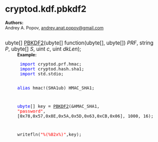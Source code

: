 <h1>cryptod.kdf.pbkdf2</h1>

<b>Authors:</b><br>
Andrey A. Popov, andrey.anat.popov@gmail.com<br><br>

<dl><dt><big>ubyte[] <u>PBKDF2</u>(ubyte[] function(ubyte[], ubyte[]) <i>PRF</i>, string <i>P</i>, ubyte[] <i>S</i>, uint <i>c</i>, uint <i>dkLen</i>);
</big></dt>
<dd><b>Example:</b><br>
<pre class="d_code"> <font color=blue>import</font> cryptod.prf.hmac;
 <font color=blue>import</font> cryptod.hash.sha1;
 <font color=blue>import</font> std.stdio;

 <font color=blue>alias</font> hmac!(SHA1ub) HMAC_SHA1;

 <font color=blue>ubyte</font>[] key = <u>PBKDF2</u>(&amp;HMAC_SHA1, <font color=red>"password"</font>, [0x78,0x57,0x8E,0x5A,0x5D,0x63,0xCB,0x06], 1000, 16);

 writefln(<font color=red>"%(%02x%)"</font>,key);
</pre>
<br><br>

</dd>
</dl>
